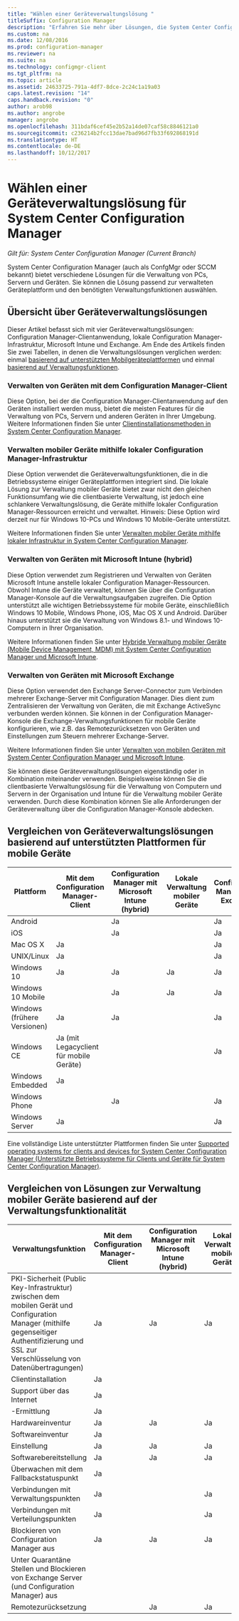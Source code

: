 ```yaml
---
title: "Wählen einer Geräteverwaltungslösung "
titleSuffix: Configuration Manager
description: "Erfahren Sie mehr über Lösungen, die System Center Configuration Manager zum Verwalten von PCs, Servern und Geräten anbietet."
ms.custom: na
ms.date: 12/08/2016
ms.prod: configuration-manager
ms.reviewer: na
ms.suite: na
ms.technology: configmgr-client
ms.tgt_pltfrm: na
ms.topic: article
ms.assetid: 24633725-791a-4df7-8dce-2c24c1a19a03
caps.latest.revision: "14"
caps.handback.revision: "0"
author: arob98
ms.author: angrobe
manager: angrobe
ms.openlocfilehash: 311bdaf6cef45e2b52a14de07caf58c8846121a0
ms.sourcegitcommit: c236214b2fcc13dae7bad96d7fb33f692868191d
ms.translationtype: HT
ms.contentlocale: de-DE
ms.lasthandoff: 10/12/2017
---
```

# <a name="choose-a-device-management-solution-for-system-center-configuration-manager"></a>Wählen einer Geräteverwaltungslösung für System Center Configuration Manager

*Gilt für: System Center Configuration Manager (Current Branch)*

System Center Configuration Manager (auch als ConfgMgr oder SCCM bekannt) bietet verschiedene Lösungen für die Verwaltung von PCs, Servern und Geräten. Sie können die Lösung passend zur verwalteten Geräteplattform und den benötigten Verwaltungsfunktionen auswählen.  


##  <a name="overview-of-device-management-solutions"></a>Übersicht über Geräteverwaltungslösungen  
 Dieser Artikel befasst sich mit vier Geräteverwaltungslösungen: Configuration Manager-Clientanwendung, lokale Configuration Manager-Infrastruktur, Microsoft Intune und Exchange. Am Ende des Artikels finden Sie zwei Tabellen, in denen die Verwaltungslösungen verglichen werden: einmal [basierend auf unterstützten Mobilgeräteplattformen](#compare-device-management-solutions-based-on-supported-mobile-device-platforms) und einmal [basierend auf Verwaltungsfunktionen](#compare-mobile-device-management-solutions-based-on-management-functionality).


###  <a name="manage-devices-with-the-configuration-manager-client"></a>Verwalten von Geräten mit dem Configuration Manager-Client  

Diese Option, bei der die Configuration Manager-Clientanwendung auf den Geräten installiert werden muss, bietet die meisten Features für die Verwaltung von PCs, Servern und anderen Geräten in Ihrer Umgebung. Weitere Informationen finden Sie unter [Clientinstallationsmethoden in System Center Configuration Manager](/sccm/core/clients/deploy/plan/client-installation-methods).  

###  <a name="manage-devices-with-on-premises-configuration-manager-infrastructure"></a>Verwalten mobiler Geräte mithilfe lokaler Configuration Manager-Infrastruktur  

Diese Option verwendet die Geräteverwaltungsfunktionen, die in die Betriebssysteme einiger Geräteplattformen integriert sind. Die lokale Lösung zur Verwaltung mobiler Geräte bietet zwar nicht den gleichen Funktionsumfang wie die clientbasierte Verwaltung, ist jedoch eine schlankere Verwaltungslösung, die Geräte mithilfe lokaler Configuration Manager-Ressourcen erreicht und verwaltet. Hinweis: Diese Option wird derzeit nur für Windows 10-PCs und Windows 10 Mobile-Geräte unterstützt.  

Weitere Informationen finden Sie unter [Verwalten mobiler Geräte mithilfe lokaler Infrastruktur in System Center Configuration Manager](../../mdm/understand/manage-mobile-devices-with-on-premises-infrastructure.md).  

###  <a name="manage-devices-with-microsoft-intune-hybrid"></a>Verwalten von Geräten mit Microsoft Intune (hybrid)  

Diese Option verwendet zum Registrieren und Verwalten von Geräten Microsoft Intune anstelle lokaler Configuration Manager-Ressourcen. Obwohl Intune die Geräte verwaltet, können Sie über die Configuration Manager-Konsole auf die Verwaltungsaufgaben zugreifen. Die Option unterstützt alle wichtigen Betriebssysteme für mobile Geräte, einschließlich Windows 10 Mobile, Windows Phone, iOS, Mac OS X und Android. Darüber hinaus unterstützt sie die Verwaltung von Windows 8.1- und Windows 10-Computern in Ihrer Organisation.  

Weitere Informationen finden Sie unter [Hybride Verwaltung mobiler Geräte (Mobile Device Management, MDM) mit System Center Configuration Manager und Microsoft Intune](../../mdm/understand/hybrid-mobile-device-management.md).  

###  <a name="manage-devices-with-microsoft-exchange"></a>Verwalten von Geräten mit Microsoft Exchange  

Diese Option verwendet den Exchange Server-Connector zum Verbinden mehrerer Exchange-Server mit Configuration Manager. Dies dient zum Zentralisieren der Verwaltung von Geräten, die mit Exchange ActiveSync verbunden werden können. Sie können in der Configuration Manager-Konsole die Exchange-Verwaltungsfunktionen für mobile Geräte konfigurieren, wie z.B. das Remotezurücksetzen von Geräten und Einstellungen zum Steuern mehrerer Exchange-Server.  

Weitere Informationen finden Sie unter [Verwalten von mobilen Geräten mit System Center Configuration Manager und Microsoft Intune](../../mdm/deploy-use/manage-mobile-devices-with-exchange-activesync.md).  

Sie können diese Geräteverwaltungslösungen eigenständig oder in Kombination miteinander verwenden. Beispielsweise können Sie die clientbasierte Verwaltungslösung für die Verwaltung von Computern und Servern in der Organisation und Intune für die Verwaltung mobiler Geräte verwenden. Durch diese Kombination können Sie alle Anforderungen der Geräteverwaltung über die Configuration Manager-Konsole abdecken.  

## <a name="compare-device-management-solutions-based-on-supported-mobile-device-platforms"></a>Vergleichen von Geräteverwaltungslösungen basierend auf unterstützten Plattformen für mobile Geräte  

|Plattform|Mit dem Configuration Manager-Client|Configuration Manager mit Microsoft Intune (hybrid)|Lokale Verwaltung mobiler Geräte|Configuration Manager mit Exchange|  
|--------------|-------------------------------------------|-------------------------------------------------------------------|-------------------------------|-----------------------------------------|  
|Android||Ja||Ja|  
|iOS||Ja||Ja|  
|Mac OS X|Ja|||Ja|  
|UNIX/Linux|Ja|||Ja|  
|Windows 10|Ja|Ja|Ja|Ja|  
|Windows 10 Mobile||Ja|Ja|Ja|  
|Windows (frühere Versionen)|Ja|Ja||Ja|  
|Windows CE|Ja (mit Legacyclient für mobile Geräte)|||Ja|  
|Windows Embedded|Ja||||  
|Windows Phone||Ja||Ja|  
|Windows Server|Ja|||Ja|  

 Eine vollständige Liste unterstützter Plattformen finden Sie unter [Supported operating systems for clients and devices for System Center Configuration Manager (Unterstützte Betriebssysteme für Clients und Geräte für System Center Configuration Manager)](configs\supported-operating-systems-for-clients-and-devices.md).

##  <a name="bkmk_comp2"></a> Vergleichen von Lösungen zur Verwaltung mobiler Geräte basierend auf der Verwaltungsfunktionalität  

|Verwaltungsfunktion|Mit dem Configuration Manager-Client|Configuration Manager mit Microsoft Intune (hybrid)|Lokale Verwaltung mobiler Geräte|Configuration Manager mit Exchange|  
|------------------------------|-------------------------------------------|-------------------------------------------------------------------|-------------------------------|-----------------------------------------|  
|PKI-Sicherheit (Public Key-Infrastruktur) zwischen dem mobilen Gerät und Configuration Manager (mithilfe gegenseitiger Authentifizierung und SSL zur Verschlüsselung von Datenübertragungen)|Ja|Ja|Ja||  
|Clientinstallation|Ja||||  
|Support über das Internet|Ja||||  
|-Ermittlung|Ja|||Ja|  
|Hardwareinventur|Ja|Ja|Ja|Ja|  
|Softwareinventur|Ja|||Ja|  
|Einstellung|Ja|Ja|Ja|Ja|  
|Softwarebereitstellung|Ja|Ja|Ja||  
|Überwachen mit dem Fallbackstatuspunkt|Ja||||  
|Verbindungen mit Verwaltungspunkten|Ja||Ja||  
|Verbindungen mit Verteilungspunkten|Ja||Ja||  
|Blockieren von Configuration Manager aus|Ja|Ja|Ja||  
|Unter Quarantäne Stellen und Blockieren von Exchange Server (und Configuration Manager) aus||||Ja|  
|Remotezurücksetzung| |Ja|Ja|Ja|  
